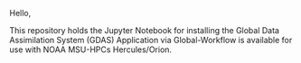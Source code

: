 Hello,

This repository holds the Jupyter Notebook for installing the Global Data Assimilation System (GDAS) Application via Global-Workflow is available for use with NOAA MSU-HPCs Hercules/Orion. 
